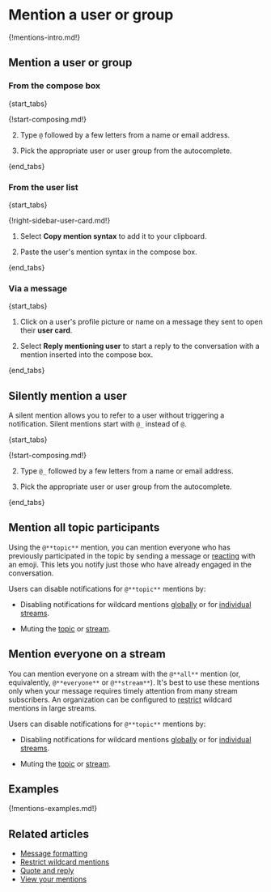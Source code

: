 # Mention a user or group

{!mentions-intro.md!}

## Mention a user or group

### From the compose box

{start_tabs}

{!start-composing.md!}

2. Type `@` followed by a few letters from a name or email address.

3. Pick the appropriate user or user group from the autocomplete.

{end_tabs}

### From the user list

{start_tabs}

{!right-sidebar-user-card.md!}

1. Select **Copy mention syntax** to add it to your clipboard.

1. Paste the user's mention syntax in the compose box.

{end_tabs}

### Via a message

{start_tabs}

1. Click on a user's profile picture or name on a message they sent
   to open their **user card**.

1. Select **Reply mentioning user** to start a reply to the conversation
   with a mention inserted into the compose box.

{end_tabs}

## Silently mention a user

A silent mention allows you to refer to a user without triggering a
notification. Silent mentions start with `@_` instead of `@`.

{start_tabs}

{!start-composing.md!}

2. Type `@_` followed by a few letters from a name or email address.

3. Pick the appropriate user or user group from the autocomplete.

{end_tabs}

## Mention all topic participants

Using the `@**topic**` mention, you can mention everyone who has previously
participated in the topic by sending a message or
[reacting](/help/emoji-reactions) with an emoji. This lets you notify just those
who have already engaged in the conversation.

Users can disable notifications for `@**topic**` mentions by:

- Disabling notifications for wildcard mentions
[globally](/help/dm-mention-alert-notifications) or for [individual
streams](/help/stream-notifications).

- Muting the [topic](/help/mute-a-topic) or [stream](/help/mute-a-stream).

## Mention everyone on a stream

You can mention everyone on a stream with the `@**all**` mention (or,
equivalently, `@**everyone**` or `@**stream**`). It's best to use these mentions
only when your message requires timely attention from many stream subscribers.
An organization can be configured to
[restrict](/help/restrict-wildcard-mentions) wildcard mentions in large streams.

Users can disable notifications for `@**topic**` mentions by:

- Disabling notifications for wildcard mentions
[globally](/help/dm-mention-alert-notifications) or for [individual
streams](/help/stream-notifications).

- Muting the [topic](/help/mute-a-topic) or [stream](/help/mute-a-stream).

## Examples

{!mentions-examples.md!}

## Related articles

* [Message formatting](/help/format-your-message-using-markdown)
* [Restrict wildcard mentions](/help/restrict-wildcard-mentions)
* [Quote and reply](/help/quote-and-reply)
* [View your mentions](/help/view-your-mentions)
